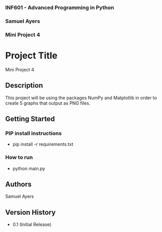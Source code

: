 ### INF601 - Advanced Programming in Python
### Samuel Ayers
### Mini Project 4


# Project Title

Mini Project 4

## Description

This project will be using the packages NumPy and Matplotlib in order to create 5 graphs that output as PNG files.

## Getting Started

### PIP install instructions

* pip install -r requirements.txt

### How to run
* python main.py
  
## Authors
Samuel Ayers

## Version History
* 0.1 (Initial Release)




